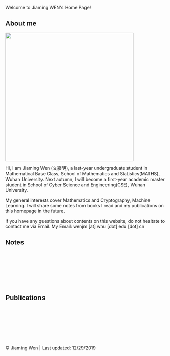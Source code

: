 
Welcome to Jiaming WEN's Home Page!
  <h2><font face="Arial"> About me </font></h2>   
  <p>
	<a href="http://www.github.com/jiamwen">
              <img src="./me.png" height="400px" style="margin-bottom:-3px"/>
            </a>
  </p>
  <p>
     Hi, I am Jiaming Wen (文嘉明), a last-year undergraduate student in Mathematical Base Class, School of Mathematics and Statistics(MATHS), Wuhan University. Next autumn, I will become a first-year academic master student in School of Cyber Science and Engineering(CSE), Wuhan University.
  
  </p>
  <p>
  My general interests cover Mathematics and Cryptography, Machine Learning. I will share some notes from books I read and my publications on this homepage in the future.
  </p>
  <p>
  If you have any questions about contents on this website, do not hesitate to contact me via Email. My Email: wenjm [at] whu [dot] edu [dot] cn
  </p>
  
 <h2><font face="Arial"> Notes </font></h2>
 
 <br><br><br><br><br><br>
 <h2><font face="Arial"> Publications </font></h2>   

  <br><br><br><br><br><br><br>
          &copy; Jiaming Wen | Last updated: 12/29/2019
